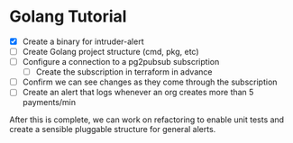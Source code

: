 # Golang Tutorial

- [x] Create a binary for intruder-alert
- [ ] Create Golang project structure (cmd, pkg, etc)
- [ ] Configure a connection to a pg2pubsub subscription
  - [ ] Create the subscription in terraform in advance
- [ ] Confirm we can see changes as they come through the subscription
- [ ] Create an alert that logs whenever an org creates more than 5 payments/min

After this is complete, we can work on refactoring to enable unit tests and
create a sensible pluggable structure for general alerts.
